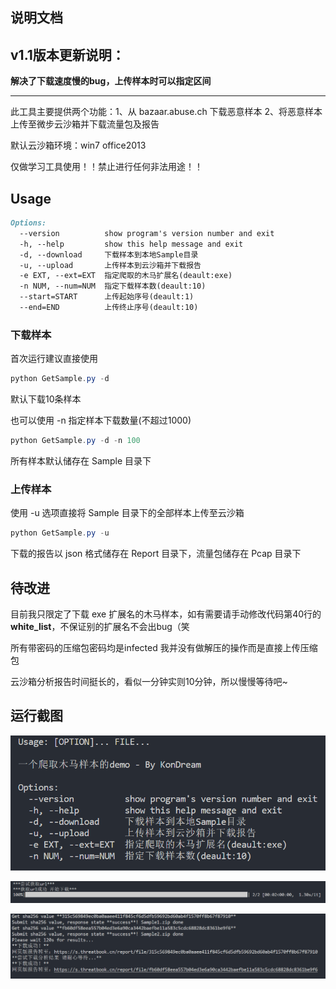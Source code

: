 ## 说明文档

## v1.1版本更新说明：

**解决了下载速度慢的bug，上传样本时可以指定区间**
 <hr/>
此工具主要提供两个功能：1、从 bazaar.abuse.ch 下载恶意样本 2、将恶意样本上传至微步云沙箱并下载流量包及报告

默认云沙箱环境：win7 office2013

仅做学习工具使用！！禁止进行任何非法用途！！

## Usage

```markdown
Options:
  --version          show program's version number and exit
  -h, --help         show this help message and exit
  -d, --download     下载样本到本地Sample目录
  -u, --upload       上传样本到云沙箱并下载报告
  -e EXT, --ext=EXT  指定爬取的木马扩展名(deault:exe)
  -n NUM, --num=NUM  指定下载样本数(deault:10)
  --start=START      上传起始序号(deault:1)
  --end=END          上传终止序号(deault:10)
```

### 下载样本

首次运行建议直接使用

```powershell
python GetSample.py -d 
```

默认下载10条样本

也可以使用 -n 指定样本下载数量(不超过1000)

```powershell
python GetSample.py -d -n 100
```

所有样本默认储存在 Sample 目录下

### 上传样本

使用 -u 选项直接将 Sample 目录下的全部样本上传至云沙箱

```powershell
python GetSample.py -u
```

下载的报告以 json 格式储存在 Report 目录下，流量包储存在 Pcap 目录下

## 待改进

目前我只限定了下载 exe 扩展名的木马样本，如有需要请手动修改代码第40行的 **white_list**，不保证别的扩展名不会出bug（笑

所有带密码的压缩包密码均是infected 我并没有做解压的操作而是直接上传压缩包

云沙箱分析报告时间挺长的，看似一分钟实则10分钟，所以慢慢等待吧~

## 运行截图

![image-20220607202630946](image/image-20220607202630946.png)

![image-20220607202659727](image/image-20220607202659727.png)

![image-20220607202709253](image/image-20220607202709253.png)



